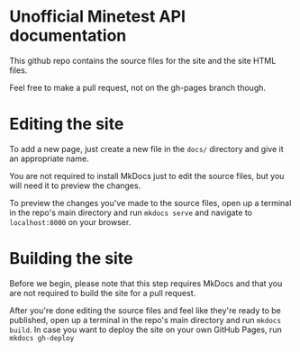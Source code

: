# Unofficial Minetest API documentation

This github repo contains the source files for the site and the site HTML files.

Feel free to make a pull request, not on the gh-pages branch though.

# Editing the site
To add a new page, just create a new file in the `docs/` directory and give it an appropriate name.

You are not required to install MkDocs just to edit the source files, but you will need it to preview the changes.

To preview the changes you've made to the source files, open up a terminal in the repo's main directory and run `mkdocs serve` and navigate to `localhost:8000` on your browser.

# Building the site
Before we begin, please note that this step requires MkDocs and that you are not required to build the site for a pull request.

After you're done editing the source files and feel like they're ready to be published, open up a terminal in the repo's main directory and run `mkdocs build`. In case you want to deploy the site on your own GitHub Pages, run `mkdocs gh-deploy`